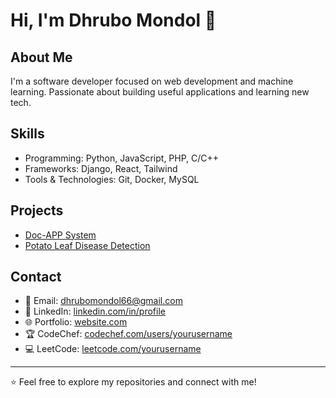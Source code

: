 # Hi, I'm Dhrubo Mondol 👋

## About Me
I'm a software developer focused on web development and machine learning. Passionate about building useful applications and learning new tech.

## Skills
- Programming: Python, JavaScript, PHP, C/C++
- Frameworks: Django, React, Tailwind
- Tools & Technologies: Git, Docker, MySQL

## Projects
- [Doc-APP System](https://github.com/dhrubomondol66/PHP-code)
- [Potato Leaf Disease Detection](https://github.com/dhrubomondol66/potato-leaf-disease)

## Contact
- 📧 Email: dhrubomondol66@gmail.com
- 🔗 LinkedIn: [linkedin.com/in/profile]([https://linkedin.com/in/yourprofile](https://www.linkedin.com/in/dhrubo-mondol-664554229/))
- 🌐 Portfolio: [website.com](https://yourwebsite.com)
- 🏆 CodeChef: [codechef.com/users/yourusername]([https://www.codechef.com/users/yourusername](https://www.codechef.com/users/dhrubomondol66))
- 💻 LeetCode: [leetcode.com/yourusername]([https://leetcode.com/yourusername](https://leetcode.com/u/dhrubomondol66/))

---

⭐️ Feel free to explore my repositories and connect with me!
